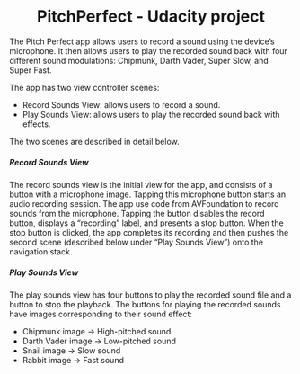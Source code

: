 <h1 align='center'> PitchPerfect - Udacity project </h1>

<p>The Pitch Perfect app allows users to record a sound using the device’s microphone. It then allows users to play the recorded sound back with four different sound modulations: Chipmunk, Darth Vader, Super Slow, and Super Fast. </p>
The app has two view controller scenes:
<ul>
<li>Record Sounds View: allows users to record a sound.</li>
<li>Play Sounds View: allows users to play the recorded sound back with effects.</li>
</ul>

The two scenes are described in detail below.

<h5>Record Sounds View</h5>

The record sounds view is the initial view for the app, and consists of a button with a microphone image.
Tapping this microphone button starts an audio recording session. The app use code from AVFoundation to record sounds from the microphone.
Tapping the button disables the record button, displays a “recording” label, and presents a stop button.
When the stop button is clicked, the app completes its recording and then pushes the second scene (described below under “Play Sounds View”) onto the navigation stack.


<h5> Play Sounds View </h5>

The play sounds view has four buttons to play the recorded sound file and a button to stop the playback.
The buttons for playing the recorded sounds have images corresponding to their sound effect:
<ul>
<li> Chipmunk image → High-pitched sound </li>
<li> Darth Vader image →  Low-pitched sound </li>
<li> Snail image → Slow sound </li>
<li> Rabbit image → Fast sound </li>
</ul>
